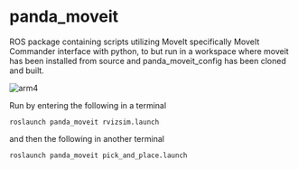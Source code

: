 # panda_moveit
ROS package containing scripts utilizing MoveIt specifically MoveIt Commander interface with python, to but run in a workspace where moveit has been installed from source and panda_moveit_config has been cloned and built.

![arm4](https://user-images.githubusercontent.com/71549279/219283672-5038713b-be5f-4694-a2b1-368e434a1e52.gif)

Run by entering the following in a terminal

```
roslaunch panda_moveit rvizsim.launch
```

and then the following in another terminal

```
roslaunch panda_moveit pick_and_place.launch
```

